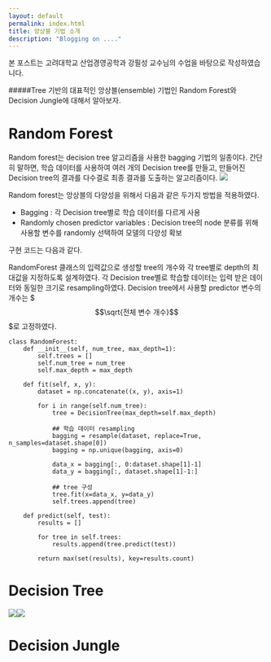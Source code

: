 ```yaml
---
layout: default
permalink: index.html
title: 앙상블 기법 소개
description: "Blogging on ...."
---
```


 본 포스트는 고려대학교 산업경영공학과 강필성 교수님의 수업을 바탕으로 작성하였습니다.


#####Tree 기반의 대표적인 앙상블(ensemble) 기법인 Random Forest와 Decision Jungle에 대해서 알아보자.

# Random Forest
Random forest는 decision tree 알고리즘을 사용한 bagging 기법의 일종이다.
간단히 말하면, 학습 데이터를 사용하여 여러 개의 Decision tree를 만들고, 만들어진 Decision tree의 결과를 다수결로 최종 결과를 도출하는 알고리즘이다.
![](https://goo.gl/images/724rrJ)

Random forest는 앙상블의 다양성을 위해서 다음과 같은 두가지 방법을 적용하였다.
* Bagging : 각 Decision tree별로 학습 데이터를 다르게 사용
* Randomly chosen predictor variables : Decision tree의 node 분류를 위해 사용할 변수를 randomly 선택하여 모델의 다양성 확보

구현 코드는 다음과 같다.

RandomForest 클래스의 입력값으로 생성할 tree의 개수와 각 tree별로 depth의 최대값을 지정하도록 설계하였다.
각 Decision tree별로 학습할 데이터는 입력 받은 데이터와 동일한 크기로 resampling하였다.
Decision tree에서 사용할 predictor 변수의 개수는 $$$\sqrt{전체 변수 개수}$$$로 고정하였다.

```
class RandomForest:
    def __init__(self, num_tree, max_depth=1):
        self.trees = []
        self.num_tree = num_tree
        self.max_depth = max_depth
    
    def fit(self, x, y):
        dataset = np.concatenate((x, y), axis=1)
        
        for i in range(self.num_tree):
            tree = DecisionTree(max_depth=self.max_depth)
            
            ## 학습 데이터 resampling
            bagging = resample(dataset, replace=True, n_samples=dataset.shape[0])
            bagging = np.unique(bagging, axis=0)
            
            data_x = bagging[:, 0:dataset.shape[1]-1]
            data_y = bagging[:, dataset.shape[1]-1:]
            
            ## tree 구성
            tree.fit(x=data_x, y=data_y)
            self.trees.append(tree)
    
    def predict(self, test):
        results = []
        
        for tree in self.trees:
            results.append(tree.predict(test))
        
        return max(set(results), key=results.count)
```


# Decision Tree
![](https://Eric1Goh.github.io/images/training_latent.png)![](https://Eric1Goh.github.io/images/training_test_latent.png)


# Decision Jungle
